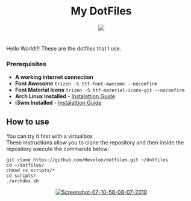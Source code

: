 # <h1 align="center">My DotFiles</h1>


<p align="center">
<img align="center" src="http://efavdb.com/wp-content/uploads/2016/02/dotfiles_header-750x200.png">
</p>
 
# <p>
Hello World!!! These are the dotfiles that I use.
</p>

### Prerequisites

* **A working internet connection**
* **Font Awesome**
```trizen -S ttf-font-awesome --noconfirm ```
* **Font Material Icons**
```trizen -S ttf-material-icons-git --noconfirm```
* **Arch Linux Installed** - [Instalattion Guide](https://wiki.archlinux.org/index.php/Installation_guide)
* **i3wm Installed** - [Instalattion Guide](https://wiki.archlinux.org/index.php/I3)

## How to use

You can try it first with a virtualbox<br>
These instructions allow you to clone the repository and then inside the repository execute the commands below:

```
git clone https://github.com/Hevelon/dotfiles.git ~/dotfiles
cd ~/dotfiles/
chmod +x scripts/*
cd scripts/
./archdex.sh

```
<p align="center">
<a href="https://ibb.co/4ZsntHn"><img src="https://i.ibb.co/8DzLsHL/Screenshot-07-10-58-08-07-2019.png" alt="Screenshot-07-10-58-08-07-2019"/></a></p>
